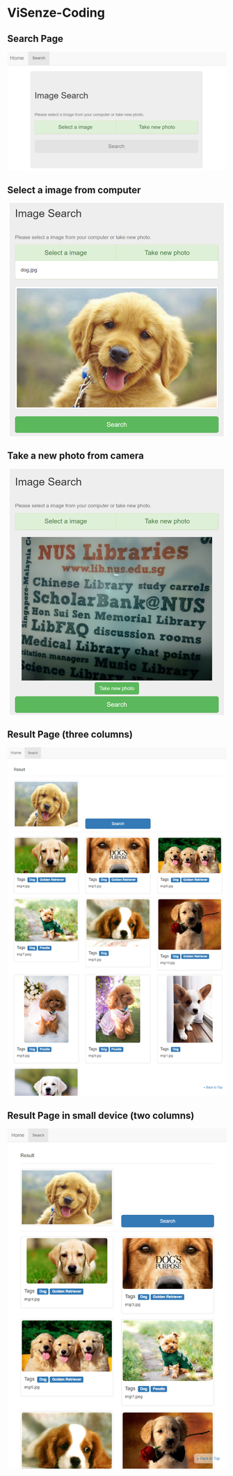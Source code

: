 # ViSenze-Coding

## Search Page
![](https://github.com/fcharmy/ViSenze-Coding/blob/master/img/demo1.png)
## Select a image from computer
![](https://github.com/fcharmy/ViSenze-Coding/blob/master/img/demo2.png)
## Take a new photo from camera
![](https://github.com/fcharmy/ViSenze-Coding/blob/master/img/demo3.png)
## Result Page (three columns)
![](https://github.com/fcharmy/ViSenze-Coding/blob/master/img/demo4.png)
## Result Page in small device (two columns)
![](https://github.com/fcharmy/ViSenze-Coding/blob/master/img/demo5.png)
